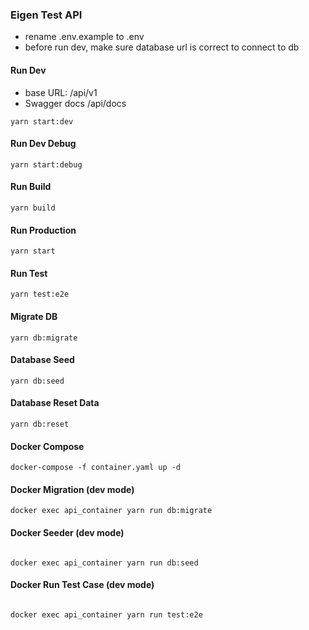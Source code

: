 ### Eigen Test API

- rename .env.example to .env
- before run dev, make sure database url is correct to connect to db

#### Run Dev
- base URL: /api/v1
- Swagger docs /api/docs
```
yarn start:dev
```

#### Run Dev Debug

```
yarn start:debug
```

#### Run Build

```
yarn build
```

#### Run Production

```
yarn start
```

#### Run Test

```
yarn test:e2e
```

#### Migrate DB

```
yarn db:migrate
```

#### Database Seed

```
yarn db:seed
```

#### Database Reset Data

```
yarn db:reset
```

#### Docker Compose

```
docker-compose -f container.yaml up -d
```

#### Docker Migration (dev mode)

```
docker exec api_container yarn run db:migrate
```

#### Docker Seeder (dev mode)

```

docker exec api_container yarn run db:seed

```

#### Docker Run Test Case (dev mode)

```

docker exec api_container yarn run test:e2e

```
